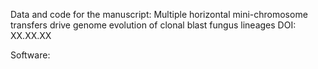 Data and code for the manuscript: Multiple horizontal mini-chromosome transfers drive genome evolution of clonal blast fungus lineages
DOI: XX.XX.XX

Software:
